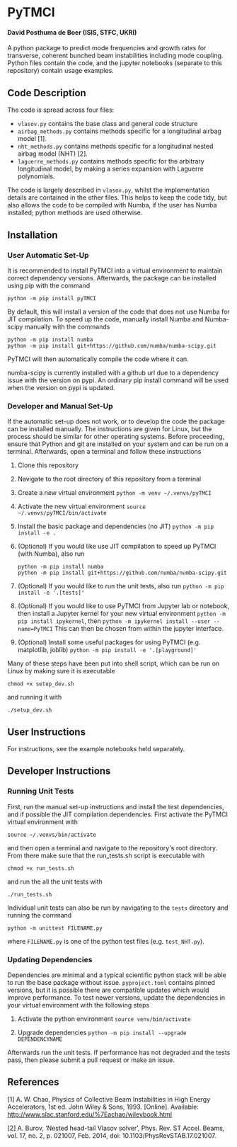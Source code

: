 # PyTMCI
#### David Posthuma de Boer (ISIS, STFC, UKRI)

A python package to predict mode frequencies and growth rates for transverse,
coherent bunched beam instabilities including mode coupling. Python files
contain the code, and the jupyter notebooks (separate to this repository)
contain usage examples.


## Code Description
The code is spread across four files:
* `vlasov.py` contains the base class and general code structure
* `airbag_methods.py` contains methods specific for a longitudinal
  airbag model [1].
* `nht_methods.py` contains methods specific for a longitudinal
  nested airbag model (NHT) [2].
* `laguerre_methods.py` contains methods specific for the arbitrary
  longitudinal model, by making a series expansion with Laguerre
  polynomials.

The code is largely described in `vlasov.py`, whilst the implementation
details are contained in the other files. This helps to keep the code tidy,
but also allows the code to be compiled with Numba, if the user has Numba
installed; python methods are used otherwise.


## Installation

### User Automatic Set-Up

It is recommended to install PyTMCI into a virtual environment to maintain
correct dependency versions. Afterwards, the package can be installed using
pip with the command

```
python -m pip install pyTMCI
```

By default, this will install a version of the code that does not use Numba
for JIT compilation. To speed up the code, manually install Numba and Numba-scipy
manually with the commands

```
python -m pip install numba
python -m pip install git+https://github.com/numba/numba-scipy.git
```

PyTMCI will then automatically compile the code where it can.

numba-scipy is currently installed with a github url due to a dependency issue with
the version on pypi. An ordinary pip install command will be used when the version
on pypi is updated.


### Developer and Manual Set-Up

If the automatic set-up does not work, or to develop the code the package
can be installed manually. The instructions are given for Linux, but the
process should be similar for other operating systems. Before proceeding,
ensure that Python and git are installed on your system and can be run on a
terminal. Afterwards, open a terminal and follow these instructions

1. Clone this repository

1. Navigate to the root directory of this repository from a terminal

1. Create a new virtual environment
  `python -m venv ~/.venvs/pyTMCI`

1. Activate the new virtual environment
  `source ~/.venvs/pyTMCI/bin/activate`

1. Install the basic package and dependencies (no JIT)
  `python -m pip install -e .`

1. (Optional) If you would like use JIT compilation to speed up PyTMCI
   (with Numba), also run
   ```
   python -m pip install numba
   python -m pip install git+https://github.com/numba/numba-scipy.git
   ```

1. (Optional) If you would like to run the unit tests, also run
   `python -m pip install -e '.[tests]'`

1. (Optional) If you would like to use PyTMCI from Jupyter lab or notebook, 
   then install a Jupyter kernel for your new virtual environment
   `python -m pip install ipykernel`, then 
   `python -m ipykernel install --user --name=PyTMCI`
   This can then be chosen from within the jupyter interface.

1. (Optional) Install some useful packages for using PyTMCI (e.g. matplotlib,
   joblib)
   `python -m pip install -e '.[playground]'`

Many of these steps have been put into shell script, which can be run on Linux
by making sure it is executable
```
chmod +x setup_dev.sh
```
and running it with
```
./setup_dev.sh
```


## User Instructions
For instructions, see the example notebooks held separately. 


## Developer Instructions

### Running Unit Tests
First, run the manual set-up instructions and install the test dependencies, and
if possible the JIT compilation dependencies. First activate the PyTMCI virtual
environment with

```
source ~/.venvs/bin/activate
```

and then open a terminal and navigate to the repository's root directory. From
there make sure that the run_tests.sh script is executable with

```
chmod +x run_tests.sh
```

and run the all the unit tests with

```
./run_tests.sh
```

Individual unit tests can also be run by navigating to the `tests` directory and
running the command

```
python -m unittest FILENAME.py
```

where `FILENAME.py` is one of the python test files (e.g. `test_NHT.py`).


### Updating Dependencies

Dependencies are minimal and a typical scientific python stack will be able to
run the base package without issue. `pyproject.toml` contains pinned
versions, but it is possible there are compatible updates which would improve
performance. To test newer versions, update the dependencies in your virtual
environment with the following steps

1. Activate the python environment
   `source venv/bin/activate`

3. Upgrade dependencies
   `python -m pip install --upgrade DEPENDENCYNAME`

Afterwards run the unit tests. If performance has not degraded and the tests
pass, then please submit a pull request or make an issue.



## References

[1] A. W. Chao, Physics of Collective Beam Instabilities in High Energy
Accelerators, 1st ed. John Wiley & Sons, 1993. [Online]. Available:
http://www.slac.stanford.edu/%7Eachao/wileybook.html

[2] A. Burov, ‘Nested head-tail Vlasov solver’, Phys. Rev. ST Accel. Beams,
vol. 17, no. 2, p. 021007, Feb. 2014, doi: 10.1103/PhysRevSTAB.17.021007.

